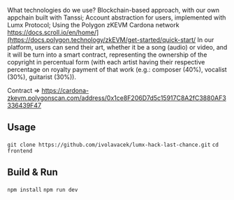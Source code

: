 What technologies do we use?
Blockchain-based approach, with our own appchain built with Tanssi;
Account abstraction for users, implemented with Lumx Protocol;
Using the Polygon zKEVM Cardona network https://docs.scroll.io/en/home/](https://docs.polygon.technology/zkEVM/get-started/quick-start/
In our platform, users can send their art, whether it be a song (audio) or video, and it will be turn into a smart contract, representing the ownership of the copyright in percentual form (with each artist having their respective percentage on royalty payment of that work (e.g.: composer (40%), vocalist (30%), guitarist (30%)).

Contract => https://cardona-zkevm.polygonscan.com/address/0x1ce8F206D7d5c15917C8A2fC3880AF3336439F47

## Usage
```git clone https://github.com/ivolavacek/lumx-hack-last-chance.git```
```cd frontend```



## Build & Run
```npm install```
```npm run dev```